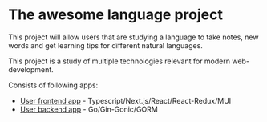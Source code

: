 # The awesome language project

This project will allow users that are studying a language to take notes, new words and get learning tips for different natural languages.

This project is a study of multiple technologies relevant for modern web-development.

Consists of following apps:
- [User frontend app](/frontend/user/README.md) - Typescript/Next.js/React/React-Redux/MUI
- [User backend app](/backend/user/README.MD) - Go/Gin-Gonic/GORM
